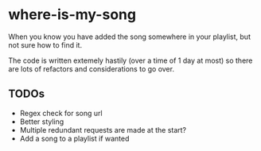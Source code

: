 # where-is-my-song
When you know you have added the song somewhere in your playlist, but not sure how to find it.

The code is written extemely hastily (over a time of 1 day at most) so there are lots of refactors and considerations to go over.

## TODOs
- Regex check for song url
- Better styling
- Multiple redundant requests are made at the start?
- Add a song to a playlist if wanted